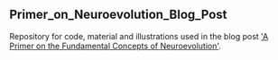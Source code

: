 ## Primer_on_Neuroevolution_Blog_Post ##

Repository for code, material and illustrations used in the blog post ['A Primer on the Fundamental Concepts of Neuroevolution'](https://towardsdatascience.com/a-primer-on-the-fundamental-concepts-of-neuroevolution-9068f532f7f7).

